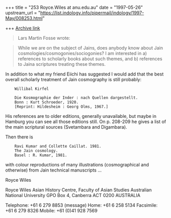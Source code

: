 +++
title = "253 Royce.Wiles at anu.edu.au"
date = "1997-05-26"
upstream_url = "https://list.indology.info/pipermail/indology/1997-May/008253.html"

+++
[Archive link](https://list.indology.info/pipermail/indology/1997-May/008253.html)

>Lars Martin Fosse wrote:

>While we are on the subject of Jains, does anybody know about Jain
>cosmologies/cosmogonies/sociogonies? I am interested in a) references to
>scholarly books about such themes, and b) references to Jaina scriptures
>treating these themes.

In addition to what my friend Eiichi has suggested I would add that the
best overall scholarly treatment of Jain cosmography is still probably:

        Willibal Kirfel

        Die Kosmographie der Inder : nach Quellen dargestellt.
        Bonn : Kurt Schroeder, 1920.
        [Reprint: Hildesheim : Georg Olms, 1967.]

His references are to older editions, generally unavailable, but maybe in
Hamburg you can see all those editions still. On p. 208-209 he gives a list
of the main scriptural sources (Svetambara and Digambara).

Then there is

        Ravi Kumar and Collette Caillat. 1981.
        The Jain cosmology.
        Basel : R. Kumar, 1981.

with colour reproductions of many illustrations (cosmographical and
otherwise) from Jain technical manuscripts ...

Royce Wiles

Royce Wiles
Asian History Centre, Faculty of Asian Studies
Australian National University
GPO Box 4, Canberra  ACT 0200   AUSTRALIA

Telephone: +61 6 279 8853 (message)     Home: +61 6 258 5134
Facsimile: +61 6 279 8326               Mobile: +61 (0)41 928 7569






